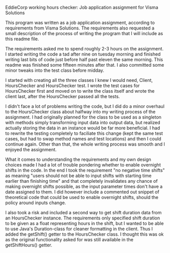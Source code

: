 EddieCorp working hours checker: Job application assignment for Visma Solutions

This program was written as a job application assignment, according to requirements from Visma Solutions. The
requirements also requested a small description of the process of writing the program that I will include as this
readme file.

The requirements asked me to spend roughly 2-3 hours on the assignment. I started writing the code a tad after nine on
tuesday morning and finished writing last bits of code just before half past eleven the same morning. This readme was
finished some fifteen minutes after that. I also committed some minor tweaks into the test class before midday.

I started with creating all the three classes I knew I would need, Client, HoursChecker and HoursChecker test. I wrote 
the test cases for HoursChecker first and moved on to write the class itself and wrote the client last, after the 
HoursChecker passed all the tests.

I didn't face a lot of problems writing the code, but I did do a minor overhaul to the HoursChecker class about halfway 
into my writing process of the assignment. I had originally planned for the class to be used as a singleton with methods
simply transforming input data into output data, but realized actually storing the data in an instance would be far more
beneficial. I had to rewrite the testing completely to faciliate this change (kept the same test cases, but had to swap 
method names and test locations) and then I could continue again. Other than that, the whole writing process was smooth
and I enjoyed the assignment.

What it comes to understanding the requirements and my own design choices made I had a lot of trouble pondering whether
to enable overnight shifts in the code. In the end I took the requirement "no negative time shifts" as meaning "users
should not be able to input shifts with starting time earlier than finishing time" and that completely invalidates any
chance of making overnight shifts possible, as the input parameter times don't have a date assigned to them. I did
however include a commented out snippet of theoretical code that could be used to enable overnight shifts, should the
policy around inputs change.

I also took a risk and included a second way to get shift duration data from an HoursChecker instance. The requirements
only specified shift duration to be given as a float representing hours in the shift, but I wanted to be able to use
Java's Duration-class for cleaner formatting in the client. Thus I added the getShift() getter to the HoursChecker class.
I thought this was ok as the original functionality asked for was still available in the getShiftHours() getter.